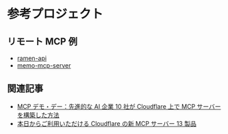 # 参考プロジェクト

## リモート MCP 例

- [ramen-api](https://github.com/yusukebe/ramen-api)
- [memo-mcp-server](https://github.com/yusukebe/memo-mcp-server)

## 関連記事

- [MCP デモ・デー：先進的な AI 企業 10 社が Cloudflare 上で MCP サーバーを構築した方法](https://blog.cloudflare.com/ja-jp/mcp-demo-day/)
- [本日からご利用いただける Cloudflare の新 MCP サーバー 13 製品](https://blog.cloudflare.com/ja-jp/thirteen-new-mcp-servers-from-cloudflare/)
